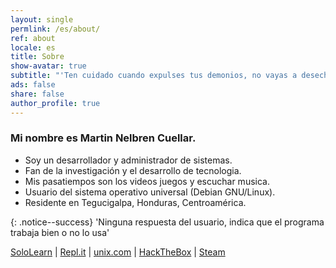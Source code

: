 ```yaml
---
layout: single
permlink: /es/about/
ref: about
locale: es
title: Sobre
show-avatar: true
subtitle: "'Ten cuidado cuando expulses tus demonios, no vayas a desechar lo mejor de ti.' Friedrich Nietzsche"
ads: false
share: false
author_profile: true
---
```

### Mi nombre es **Martin Nelbren Cuellar**. 
- Soy un desarrollador y administrador de sistemas.
- Fan de la investigación y el desarrollo de tecnologia.
- Mis pasatiempos son los videos juegos y escuchar musica.
- Usuario del sistema operativo universal (Debian GNU/Linux). 
- Residente en Tegucigalpa, Honduras, Centroamérica.

{: .notice--success}
'Ninguna respuesta del usuario, indica que el programa trabaja bien o no lo usa' 

<div class="d-flex justify-content-center">
<i class="fas fa-external-link-alt"></i>
<a href="https://www.sololearn.com/Profile/8229204">SoloLearn</a>
|
<a href="https://repl.it/@nelbren">Repl.it</a>
|
<a href="https://www.unix.com/member_modal.php?u=302182422">unix.com</a>
|
<a href="https://www.hackthebox.eu/home/users/profile/16293">HackTheBox</a>
|
<a href="https://steamcommunity.com/id/nelbren">Steam</a>
</div>

